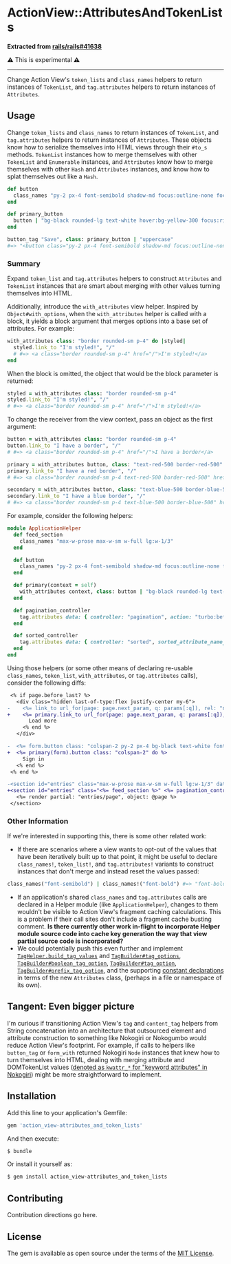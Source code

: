 # ActionView::AttributesAndTokenLists

**Extracted from
[rails/rails#41638](https://github.com/rails/rails/pull/41638)**

⚠️ This is experimental ⚠️

---

Change Action View's `token_lists` and `class_names` helpers to return instances
of `TokenList`, and `tag.attributes` helpers to return instances of
`Attributes`.

## Usage

Change `token_lists` and `class_names` to return instances of `TokenList`, and
`tag.attributes` helpers to return instances of `Attributes`. These objects know
how to serialize themselves into HTML views through their `#to_s` methods.
`TokenList` instances how to merge themselves with other `TokenList` and
`Enumerable` instances, and `Attributes` know how to merge themselves with other
`Hash` and `Attributes` instances, and know how to splat themselves out like a
`Hash`.

```ruby
def button
  class_names "py-2 px-4 font-semibold shadow-md focus:outline-none focus:ring-2"
end

def primary_button
  button | "bg-black rounded-lg text-white hover:bg-yellow-300 focus:ring-yellow-300 focus:ring-opacity-75"
end

button_tag "Save", class: primary_button | "uppercase"
#=> "<button class="py-2 px-4 font-semibold shadow-md focus:outline-none focus:ring-2 bg-black rounded-lg text-white hover:bg-yellow-300 focus:ring-yellow-300 focus:ring-opacity-75 uppercase">Save</button>
```

### Summary

Expand `token_list` and `tag.attributes` helpers to construct `Attributes` and
`TokenList` instances that are smart about merging with other values turning
themselves into HTML.

Additionally, introduce the `with_attributes` view helper. Inspired by
`Object#with_options`, when the `with_attributes` helper is called with a block,
it yields a block argument that merges options into a base set of attributes.
For example:

```ruby
with_attributes class: "border rounded-sm p-4" do |styled|
  styled.link_to "I'm styled!", "/"
  # #=> <a class="border rounded-sm p-4" href="/">I'm styled!</a>
end
```

When the block is omitted, the object that would be the block parameter is
returned:

```ruby
styled = with_attributes class: "border rounded-sm p-4"
styled.link_to "I'm styled!", "/"
# #=> <a class="border rounded-sm p-4" href="/">I'm styled!</a>
```

To change the receiver from the view context, pass an object as the first
argument:

```ruby
button = with_attributes class: "border rounded-sm p-4"
button.link_to "I have a border", "/"
# #=> <a class="border rounded-sm p-4" href="/">I have a border</a>

primary = with_attributes button, class: "text-red-500 border-red-500"
primary.link_to "I have a red border", "/"
# #=> <a class="border rounded-sm p-4 text-red-500 border-red-500" href="/">I have a red border</a>

secondary = with_attributes button, class: "text-blue-500 border-blue-500"
secondary.link_to "I have a blue border", "/"
# #=> <a class="border rounded-sm p-4 text-blue-500 border-blue-500" href="/">I have a blue border</a>
```

For example, consider the following helpers:

```ruby
module ApplicationHelper
  def feed_section
    class_names "max-w-prose max-w-sm w-full lg:w-1/3"
  end

  def button
    class_names "py-2 px-4 font-semibold shadow-md focus:outline-none focus:ring-2"
  end

  def primary(context = self)
    with_attributes context, class: button | "bg-black rounded-lg text-white hover:bg-yellow-300 focus:ring-yellow-300 focus:ring-opacity-75"
  end

  def pagination_controller
    tag.attributes data: { controller: "pagination", action: "turbo:before-cache@document->pagination#preserveScroll turbo:before-render@document->pagination#injectIntoVisit" }
  end

  def sorted_controller
    tag.attributes data: { controller: "sorted", sorted_attribute_name_value: "data-code" }
  end
end
```

Using those helpers (or some other means of declaring re-usable `class_names`,
`token_list`, `with_attributes`, or `tag.attributes` calls), consider the
following diffs:

```diff
 <% if page.before_last? %>
   <div class="hidden last-of-type:flex justify-center my-6">
-    <%= link_to url_for(page: page.next_param, q: params[:q]), rel: "next", class: "py-2 px-4 bg-black text-white font-semibold rounded-lg shadow-md hover:bg-yellow-300 focus:outline-none focus:ring-2 focus:ring-yellow-300 focus:ring-opacity-75" do %>
+    <%= primary.link_to url_for(page: page.next_param, q: params[:q]), rel: "next" do %>
       Load more
     <% end %>
   </div>

-  <%= form.button class: "colspan-2 py-2 px-4 bg-black text-white font-semibold rounded-lg shadow-md hover:bg-yellow-300 focus:outline-none focus:ring-2 focus:ring-yellow-300 focus:ring-opacity-75" do %>
+  <%= primary(form).button class: "colspan-2" do %>
     Sign in
   <% end %>
 <% end %>

-<section id="entries" class="max-w-prose max-w-sm w-full lg:w-1/3" data-controller="pagination sorted" data-sorted-attribute-name-value="data-code" data-action="turbo:before-cache@document->pagination#preserveScroll turbo:before-render@document->pagination#injectNextPageIntoBody">
+<section id="entries" class="<%= feed_section %>" <%= pagination_controller | sorted_controller %>>
   <%= render partial: "entries/page", object: @page %>
 </section>
```

### Other Information

If we're interested in supporting this, there is some other related work:

* If there are scenarios where a view wants to opt-out of the values that have been iteratively built up to that point, it might be useful to declare `class_names!`, `token_list!`, and `tag.attributes!` variants to construct instances that don't merge and instead reset the values passed:
```ruby
class_names("font-semibold") | class_names!("font-bold") #=> "font-bold"
```
* If an application's shared `class_names` and `tag.attributes` calls are declared in a Helper module (like `ApplicationHelper`), changes to them wouldn't be visible to Action View's fragment caching calculations. This is a problem if their call sites don't include a fragment cache busting comment. **Is there currently other work in-flight to incorporate Helper module source code into cache key generation the way that view partial source code is incorporated?**
* We could potentially push this even further and implement [`TagHelper.build_tag_values`](https://github.com/rails/rails/blob/90d0b42bd8206e942597b64163837287caf7119d/actionview/lib/action_view/helpers/tag_helper.rb#L377-L395) and [`TagBuilder#tag_options`](https://github.com/rails/rails/blob/90d0b42bd8206e942597b64163837287caf7119d/actionview/lib/action_view/helpers/tag_helper.rb#L82-L122), [`TagBuilder#boolean_tag_option`](https://github.com/rails/rails/blob/90d0b42bd8206e942597b64163837287caf7119d/actionview/lib/action_view/helpers/tag_helper.rb#L124-L126), [`TagBuilder#tag_option`](https://github.com/rails/rails/blob/90d0b42bd8206e942597b64163837287caf7119d/actionview/lib/action_view/helpers/tag_helper.rb#L128-L140), [`TagBuilder#prefix_tag_option`](https://github.com/rails/rails/blob/90d0b42bd8206e942597b64163837287caf7119d/actionview/lib/action_view/helpers/tag_helper.rb#L143-L149), and the supporting [constant declarations](https://github.com/rails/rails/blob/90d0b42bd8206e942597b64163837287caf7119d/actionview/lib/action_view/helpers/tag_helper.rb#L18-L42) in terms of the new `Attributes` class, (perhaps in a file or namespace of its own).

**Tangent:** Even bigger picture
---

I'm curious if transitioning Action View's `tag` and `content_tag` helpers from String concatenation into an architecture that outsourced element and attribute construction to something like Nokogiri or Nokogumbo would reduce Action View's footprint. For example, if calls to helpers like `button_tag` or `form_with` returned Nokogiri `Node` instances that knew how to turn themselves into HTML, dealing with merging attribute and DOMTokenList values ([denoted as `kwattr_*` for "keyword attributes" in Nokogiri](https://nokogiri.org/rdoc/Nokogiri/XML/Node.html#kwattr_add-instance_method)) might be more straightforward to implement.

## Installation
Add this line to your application's Gemfile:

```ruby
gem 'action_view-attributes_and_token_lists'
```

And then execute:
```bash
$ bundle
```

Or install it yourself as:
```bash
$ gem install action_view-attributes_and_token_lists
```

## Contributing
Contribution directions go here.

## License
The gem is available as open source under the terms of the [MIT License](https://opensource.org/licenses/MIT).
